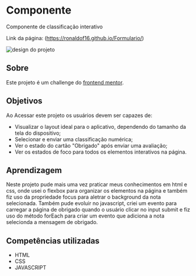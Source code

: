 # Componente
Componente de classificação interativo

Link da página: (https://ronaldof16.github.io/Formulario/)

![design do projeto]()

## Sobre

Este projeto é um challenge do [frontend mentor](https://www.frontendmentor.io/challenges/interactive-rating-component-koxpeBUmI).

## Objetivos

Ao Acessar este projeto os usuários devem ser capazes de:

* Visualizar o layout ideal para o aplicativo, dependendo do tamanho da tela do dispositivo;
* Selecionar e enviar uma classificação numérica;
* Ver o estado do cartão "Obrigado" após enviar uma avaliação;
* Ver os estados de foco para todos os elementos interativos na página.

## Aprendizagem

Neste projeto pude mais uma vez praticar meus conhecimentos em html e css, onde usei o flexbox para organizar os elementos na página e também 
fiz uso da propriedade focus para aletrar o background da nota selecionada. Também pude evoluir no javascript, criei um evento para carregar a 
página de obrigado quando o usuário clicar no input submit e fiz uso do método forEach para criar um evento que adiciona a nota selecionda a 
mensagem de obrigado.

## Competências utilizadas

* HTML
* CSS
* JAVASCRIPT

